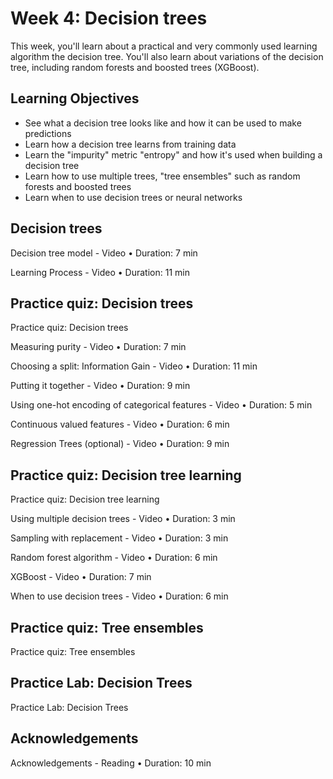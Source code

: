 # Week 4: Decision trees

This week, you'll learn about a practical and very commonly used learning algorithm the decision tree. You'll also learn about variations of the decision tree, including random forests and boosted trees (XGBoost).

## Learning Objectives

* See what a decision tree looks like and how it can be used to make predictions
* Learn how a decision tree learns from training data
* Learn the "impurity" metric "entropy" and how it's used when building a decision tree
* Learn how to use multiple trees, "tree ensembles" such as random forests and boosted trees
* Learn when to use decision trees or neural networks

## Decision trees

Decision tree model - Video • Duration: 7 min

Learning Process - Video • Duration: 11 min

## Practice quiz: Decision trees

Practice quiz: Decision trees

Measuring purity - Video • Duration: 7 min

Choosing a split: Information Gain - Video • Duration: 11 min

Putting it together - Video • Duration: 9 min

Using one-hot encoding of categorical features - Video • Duration: 5 min

Continuous valued features - Video • Duration: 6 min

Regression Trees (optional) - Video • Duration: 9 min

## Practice quiz: Decision tree learning

Practice quiz: Decision tree learning

Using multiple decision trees - Video • Duration: 3 min

Sampling with replacement - Video • Duration: 3 min

Random forest algorithm - Video • Duration: 6 min

XGBoost - Video • Duration: 7 min

When to use decision trees - Video • Duration: 6 min

## Practice quiz: Tree ensembles

Practice quiz: Tree ensembles

## Practice Lab: Decision Trees

Practice Lab: Decision Trees

## Acknowledgements

Acknowledgements - Reading • Duration: 10 min